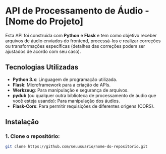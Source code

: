 # API de Processamento de Áudio - [Nome do Projeto]

Esta API foi construída com **Python** e **Flask** e tem como objetivo receber arquivos de áudio enviados do frontend, processá-los e realizar correções ou transformações específicas (detalhes das correções podem ser ajustados de acordo com seu caso). 

## Tecnologias Utilizadas

- **Python 3.x**: Linguagem de programação utilizada.
- **Flask**: Microframework para a criação de APIs.
- **Werkzeug**: Para manipulação e segurança de arquivos.
- **pydub** (ou qualquer outra biblioteca de processamento de áudio que você esteja usando): Para manipulação dos áudios.
- **Flask-Cors**: Para permitir requisições de diferentes origens (CORS).
  
## Instalação

### 1. Clone o repositório:

```bash
git clone https://github.com/seuusuario/nome-do-repositorio.git
